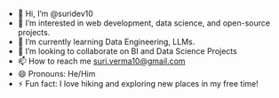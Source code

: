 - 👋 Hi, I’m @suridev10
- 👀 I’m interested in web development, data science, and open-source projects.
- 🌱 I’m currently learning Data Engineering, LLMs.
- 💞️ I’m looking to collaborate on BI and Data Science Projects
- 📫 How to reach me suri.verma10@gmail.com
- 😄 Pronouns: He/Him
- ⚡ Fun fact: I love hiking and exploring new places in my free time!

<!---
suridev10/suridev10 is a ✨ special ✨ repository because its `README.md` (this file) appears on your GitHub profile.
You can click the Preview link to take a look at your changes.
--->
